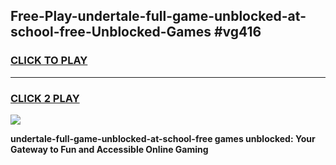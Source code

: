 
## Free-Play-undertale-full-game-unblocked-at-school-free-Unblocked-Games #vg416
<h3>
<a href="https://news.freeplayer.one?title=undertale-full-game-unblocked-at-school-free&ref=8M">CLICK TO PLAY</a></h3>
<hr>

<h3>
<a href="https://news.freeplayer.one?title=undertale-full-game-unblocked-at-school-free&ref=8M">CLICK 2 PLAY</a>
  
</h3>

<a href="https://news.freeplayer.one?title=undertale-full-game-unblocked-at-school-free&ref=8M"><img src="https://clearcache.store/games.png"></a>


**undertale-full-game-unblocked-at-school-free games unblocked: Your Gateway to Fun and Accessible Online Gaming**

